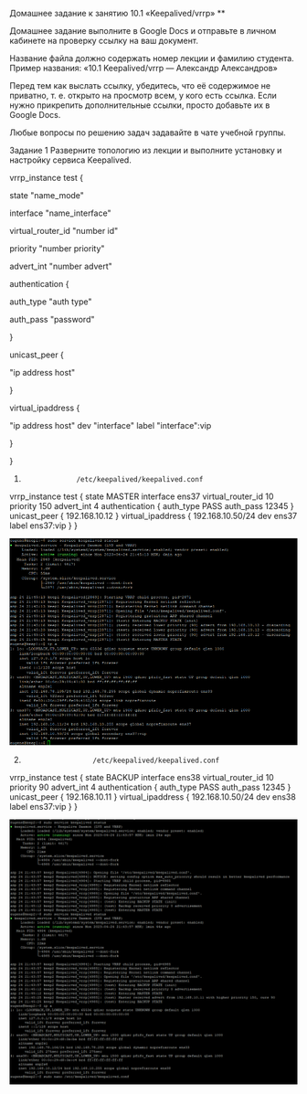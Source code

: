 Домашнее задание к занятию 10.1 «Keepalived/vrrp»
**

Домашнее задание выполните в Google Docs и отправьте в личном кабинете на проверку ссылку на ваш документ.

Название файла должно содержать номер лекции и фамилию студента. Пример названия: «10.1 Keepalived/vrrp — Александр Александров»

Перед тем как выслать ссылку, убедитесь, что её содержимое не приватно, т. е. открыто на просмотр всем, у кого есть ссылка. Если нужно прикрепить дополнительные ссылки, просто добавьте их в Google Docs.

Любые вопросы по решению задач задавайте в чате учебной группы.

Задание 1
Разверните топологию из лекции и выполните установку и настройку сервиса Keepalived.

vrrp_instance test {

state "name_mode"

interface "name_interface"

virtual_router_id "number id"

priority "number priority"

advert_int "number advert"

authentication {

auth_type "auth type"

auth_pass "password"

}

unicast_peer {

"ip address host"

}

virtual_ipaddress {

"ip address host" dev "interface" label "interface":vip

}

}





1)
                    /etc/keepalived/keepalived.conf
vrrp_instance test {
state MASTER
interface ens37
virtual_router_id 10
priority 150
advert_int 4
authentication {
  auth_type PASS
  auth_pass 12345
  }
unicast_peer {
  192.168.10.12
  }
  virtual_ipaddress {
  192.168.10.50/24 dev ens37 label ens37:vip
  }
}


![alt text](https://github.com/m5xt/9-2-hw/blob/srlb-14/img/pic_10_01_2.png)

2)
                        /etc/keepalived/keepalived.conf
vrrp_instance test {
state BACKUP
interface ens38
virtual_router_id 10
priority 90
advert_int 4
authentication {
auth_type PASS
auth_pass 12345
}
unicast_peer {
192.168.10.11
}
virtual_ipaddress {
192.168.10.50/24 dev ens38 label ens37:vip
}
}




![alt text](https://github.com/m5xt/9-2-hw/blob/srlb-14/img/pic_10_01_1.png)





